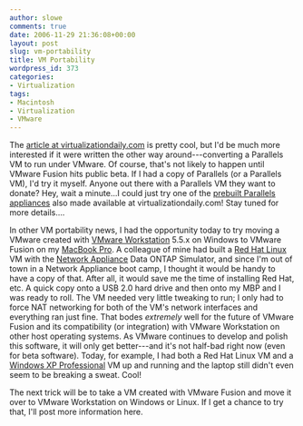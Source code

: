 ```yaml
---
author: slowe
comments: true
date: 2006-11-29 21:36:08+00:00
layout: post
slug: vm-portability
title: VM Portability
wordpress_id: 373
categories:
- Virtualization
tags:
- Macintosh
- Virtualization
- VMware
---
```


The [article at virtualizationdaily.com](http://www.virtualizationdaily.com/archives/73_how-to-convert-a-vmware-virtual-appliance-to-work-with-parallels.html) is pretty cool, but I'd be much more interested if it were written the other way around---converting a Parallels VM to run under VMware. Of course, that's not likely to happen until VMware Fusion hits public beta. If I had a copy of Parallels (or a Parallels VM), I'd try it myself. Anyone out there with a Parallels VM they want to donate? Hey, wait a minute...I could just try one of the [prebuilt Parallels appliances](http://www.virtualizationdaily.com/archives/77_ready-to-run-virtual-appliances-for-parallels-on-mac-os-x-windows-and-linux.html) also made available at virtualizationdaily.com! Stay tuned for more details....

In other VM portability news, I had the opportunity today to try moving a VMware created with [VMware Workstation](http://www.vmware.com/products/ws/) 5.5.x on Windows to VMware Fusion on my [MacBook Pro](http://www.apple.com/macbookpro/). A colleague of mine had built a [Red Hat Linux](http://www.redhat.com/) VM with the [Network Appliance](http://www.netapp.com/) Data ONTAP Simulator, and since I'm out of town in a Network Appliance boot camp, I thought it would be handy to have a copy of that. After all, it would save me the time of installing Red Hat, etc. A quick copy onto a USB 2.0 hard drive and then onto my MBP and I was ready to roll. The VM needed very little tweaking to run; I only had to force NAT networking for both of the VM's network interfaces and everything ran just fine. That bodes _extremely_ well for the future of VMware Fusion and its compatibility (or integration) with VMware Workstation on other host operating systems. As VMware continues to develop and polish this software, it will only get better---and it's not half-bad right now (even for beta software). Today, for example, I had both a Red Hat Linux VM and a [Windows XP Professional](http://www.microsoft.com/windowsxp/) VM up and running and the laptop still didn't even seem to be breaking a sweat. Cool!

The next trick will be to take a VM created with VMware Fusion and move it over to VMware Workstation on Windows or Linux. If I get a chance to try that, I'll post more information here.
